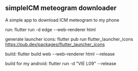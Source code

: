  simpleICM meteogram downloader
---------------------------------

A simple app to download ICM meteogram to my phone

run:
flutter run -d edge --web-renderer html

generate launcher icons:
flutter pub run flutter_launcher_icons
https://pub.dev/packages/flutter_launcher_icons

build:
flutter build web --web-renderer html --release

build for my android:
flutter run -d "VIE L09" --release